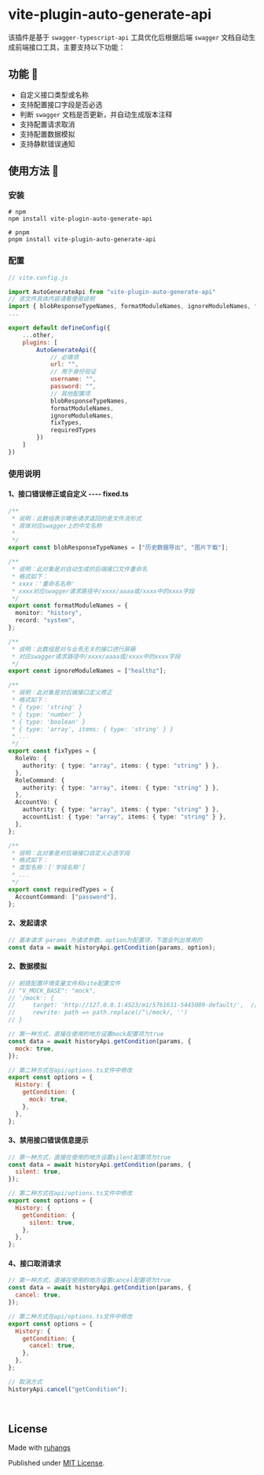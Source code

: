 # vite-plugin-auto-generate-api

该插件是基于 `swagger-typescript-api` 工具优化后根据后端 `swagger` 文档自动生成前端接口工具，主要支持以下功能：
<br />

## 功能 🦖

- 自定义接口类型或名称
- 支持配置接口字段是否必选
- 判断 `swagger` 文档是否更新，并自动生成版本注释
- 支持配置请求取消
- 支持配置数据模拟
- 支持静默错误通知
  <br />

## 使用方法 🦕

### 安装

```shell
# npm
npm install vite-plugin-auto-generate-api

# pnpm
pnpm install vite-plugin-auto-generate-api
```

### 配置

```javascript
// vite.config.js

import AutoGenerateApi from "vite-plugin-auto-generate-api"
// 该文件具体内容请看使用说明
import { blobResponseTypeNames, formatModuleNames, ignoreModuleNames, fixTypes, requiredTypes } from './fixed'
...

export default defineConfig({
    ...other,
    plugins: [
        AutoGenerateApi({
            // 必填项
            url: "",
            // 用于身份验证
            username: "",
            password: "",
            // 其他配置项
            blobResponseTypeNames,
            formatModuleNames,
            ignoreModuleNames,
            fixTypes,
            requiredTypes
        })
    ]
})

```

### 使用说明

#### 1、接口错误修正或自定义 ---- fixed.ts

```typescript
/**
 * 说明：此数组表示哪些请求返回的是文件流形式
 * 具体对应swagger上的中文名称
 *
 */
export const blobResponseTypeNames = ["历史数据导出", "图片下载"];

/**
 * 说明：此对象是对自动生成的后端接口文件重命名
 * 格式如下：
 * xxxx：'重命名名称'
 * xxxx对应swagger请求路径中/xxxx/aaaa或/xxxx中的xxxx字段
 */
export const formatModuleNames = {
  monitor: "history",
  record: "system",
};

/**
 * 说明：此数组是对与业务无关的接口进行屏蔽
 * 对应swagger请求路径中/xxxx/aaaa或/xxxx中的xxxx字段
 */
export const ignoreModuleNames = ["healthz"];

/**
 * 说明：此对象是对后端接口定义修正
 * 格式如下：
 * { type: 'string' }
 * { type: 'number' }
 * { type: 'boolean' }
 * { type: 'array', items: { type: 'string' } }
 * ...
 */
export const fixTypes = {
  RoleVo: {
    authority: { type: "array", items: { type: "string" } },
  },
  RoleCommand: {
    authority: { type: "array", items: { type: "string" } },
  },
  AccountVo: {
    authority: { type: "array", items: { type: "string" } },
    accountList: { type: "array", items: { type: "string" } },
  },
};

/**
 * 说明：此对象是对后端接口自定义必选字段
 * 格式如下：
 * 类型名称：['字段名称']
 * ...
 */
export const requiredTypes = {
  AccountCommand: ["password"],
};
```

#### 2、发起请求

```javascript
// 基本请求 params 为请求参数。option为配置项，下面会列出常用的
const data = await historyApi.getCondition(params, option);
```

#### 2、数据模拟

```javascript
// 前提配置环境变量文件和vite配置文件
// "V_MOCK_BASE": "mock",
// '/mock': {
//     target: 'http://127.0.0.1:4523/m1/5761631-5445089-default/',  // 此处填写mock服务地址
//     rewrite: path => path.replace(/^\/mock/, '')
// }

// 第一种方式，直接在使用的地方设置mock配置项为true
const data = await historyApi.getCondition(params, {
  mock: true,
});

// 第二种方式在api/options.ts文件中修改
export const options = {
  History: {
    getCondition: {
      mock: true,
    },
  },
};
```

#### 3、禁用接口错误信息提示

```javascript
// 第一种方式，直接在使用的地方设置silent配置项为true
const data = await historyApi.getCondition(params, {
  silent: true,
});

// 第二种方式在api/options.ts文件中修改
export const options = {
  History: {
    getCondition: {
      silent: true,
    },
  },
};
```

#### 4、接口取消请求

```javascript
// 第一种方式，直接在使用的地方设置cancel配置项为true
const data = await historyApi.getCondition(params, {
  cancel: true,
});

// 第二种方式在api/options.ts文件中修改
export const options = {
  History: {
    getCondition: {
      cancel: true,
    },
  },
};

// 取消方式
historyApi.cancel("getCondition");
```

<br />

## License

Made with [ruhangs](https://github.com/ruhangs)

Published under [MIT License](./LICENSE).

<br />
